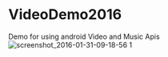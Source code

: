 # VideoDemo2016
Demo for using android Video and Music Apis
![screenshot_2016-01-31-09-18-56 1](https://cloud.githubusercontent.com/assets/897731/12700841/d54ba660-c7fb-11e5-9606-70550c1ddb2c.png)

